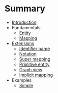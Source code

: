 # Summary

- [Introduction](README.md)
- Fundamentals
  - [Entity](fundamentals/entity.md)
  - [Mapping](fundamentals/mapping.md)
- [Extensions](extensions/README.md)
  - [Identifier name](extensions/id-name.md)
  - [Notation](extensions/notation.md)
  - [Super mapping](extensions/super-mapping.md)
  - [Primitive entity](extensions/primitive-entity.md)
  - [Graph view](extensions/graph.md)
  - [Implicit mapping](extensions/implicit-mapping.md)
- Examples
  - [Simple](examples/simple.md)